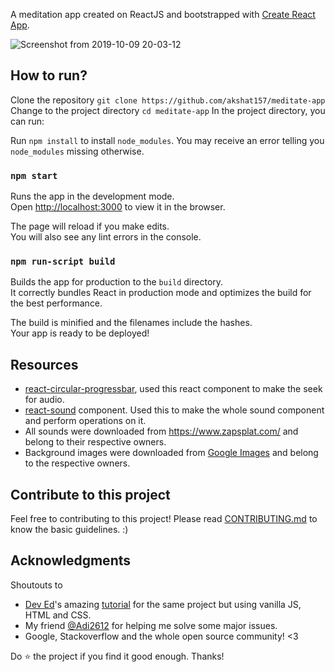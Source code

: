 A meditation app created on ReactJS and bootstrapped with [Create React App](https://github.com/facebook/create-react-app).

![Screenshot from 2019-10-09 20-03-12](https://user-images.githubusercontent.com/66002635/137561336-b1144fd7-1387-4fe6-a67d-30d337e1f4f4.png)

## How to run?

Clone the repository
`git clone https://github.com/akshat157/meditate-app`<br>
Change to the project directory
`cd meditate-app`
In the project directory, you can run:

Run `npm install` to install `node_modules`. You may receive an error telling you `node_modules` missing otherwise.

### `npm start`

Runs the app in the development mode.<br>
Open [http://localhost:3000](http://localhost:3000) to view it in the browser.

The page will reload if you make edits.<br>
You will also see any lint errors in the console.

### `npm run-script build`

Builds the app for production to the `build` directory.<br>
It correctly bundles React in production mode and optimizes the build for the best performance.

The build is minified and the filenames include the hashes.<br>
Your app is ready to be deployed!

## Resources

- [react-circular-progressbar](https://github.com/kevinsqi/react-circular-progressbar), used this react component to make the seek for audio.
- [react-sound](https://github.com/leoasis/react-sound) component. Used this to make the whole sound component and perform operations on it.
- All sounds were downloaded from https://www.zapsplat.com/ and belong to their respective owners.
- Background images were downloaded from [Google Images](https://images.google.com) and belong to the respective owners.

## Contribute to this project

Feel free to contributing to this project! Please read [CONTRIBUTING.md](https://github.com/akshat157/meditate-app/blob/master/CONTRIBUTING.md) to know the basic guidelines. :)

## Acknowledgments

Shoutouts to

- [Dev Ed](https://www.youtube.com/channel/UClb90NQQcskPUGDIXsQEz5Q)'s amazing [tutorial](https://www.youtube.com/watch?v=oMBXdZzYqEk) for the same project but using vanilla JS, HTML and CSS.
- My friend [@Adi2612](https://github.com/Adi2612/) for helping me solve some major issues.
- Google, Stackoverflow and the whole open source community! <3

Do :star: the project if you find it good enough. Thanks!

